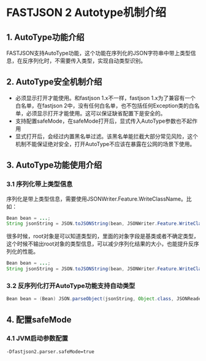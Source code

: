 # FASTJSON 2 Autotype机制介绍

## 1. AutoType功能介绍
FASTJSON支持AutoType功能，这个功能在序列化的JSON字符串中带上类型信息，在反序列化时，不需要传入类型，实现自动类型识别。

## 2. AutoType安全机制介绍
* 必须显示打开才能使用。和fastjson 1.x不一样，fastjson 1.x为了兼容有一个白名单，在fastjson 2中，没有任何白名单，也不包括任何Exception类的白名单，必须显示打开才能使用。这可以保证缺省配置下是安全的。
* 支持配置safeMode，在safeMode打开后，显式传入AutoType参数也不起作用
* 显式打开后，会经过内置黑名单过滤。该黑名单能拦截大部分常见风险，这个机制不能保证绝对安全，打开AutoType不应该在暴露在公网的场景下使用。


## 3. AutoType功能使用介绍

### 3.1 序列化带上类型信息
序列化是带上类型信息，需要使用JSONWriter.Feature.WriteClassName。比如：
```java
Bean bean = ...;
String jsonString = JSON.toJSONString(bean, JSONWriter.Feature.WriteClassName);
```

很多时候，root对象是可以知道类型的，里面的对象字段是基类或者不确定类型，这个时候不输出root对象的类型信息，可以减少序列化结果的大小，也能提升反序列化的性能。
```java
Bean bean = ...;
String jsonString = JSON.toJSONString(bean, JSONWriter.Feature.WriteClassName, JSONWriter.Feature.NotWriteRootClassName);
```


### 3.2 反序列化打开AutoType功能支持自动类型
```java
Bean bean = (Bean) JSON.parseObject(jsonString, Object.class, JSONReader.Feature.SupportAutoType);
```

## 4. 配置safeMode
### 4.1 JVM启动参数配置
```
-Dfastjson2.parser.safeMode=true
```
